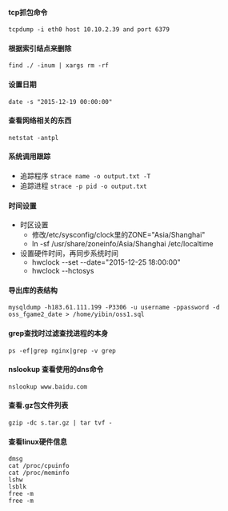
#### tcp抓包命令
`tcpdump -i eth0 host 10.10.2.39 and port 6379`

#### 根据索引结点来删除
`find ./ -inum | xargs rm -rf`

#### 设置日期
`date -s "2015-12-19 00:00:00"`

#### 查看网络相关的东西
`netstat -antpl`

#### 系统调用跟踪
- 追踪程序 `strace name -o output.txt -T`
- 追踪进程 `strace -p pid -o output.txt`

#### 时间设置
- 时区设置
	- 修改/etc/sysconfig/clock里的ZONE="Asia/Shanghai"
	- ln -sf /usr/share/zoneinfo/Asia/Shanghai /etc/localtime
- 设置硬件时间，再同步系统时间
	- hwclock --set --date="2015-12-25 18:00:00" 
	- hwclock --hctosys

#### 导出库的表结构
`mysqldump -h183.61.111.199 -P3306 -u username -ppassword -d oss_fgame2_date > /home/yibin/oss1.sql`

#### grep查找时过滤查找进程的本身
`ps -ef|grep nginx|grep -v grep`

#### nslookup 查看使用的dns命令
`nslookup www.baidu.com`

#### 查看.gz包文件列表
`gzip -dc s.tar.gz | tar tvf -`

#### 查看linux硬件信息
`dmsg`					
`cat /proc/cpuinfo`		
`cat /proc/meminfo`		
`lshw`					
`lsblk`					
`free -m`				
`free -m`				